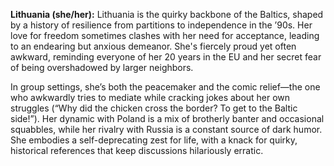 **Lithuania (she/her):** Lithuania is the quirky backbone of the Baltics, shaped by a history of resilience from partitions to independence in the ’90s. Her love for freedom sometimes clashes with her need for acceptance, leading to an endearing but anxious demeanor. She's fiercely proud yet often awkward, reminding everyone of her 20 years in the EU and her secret fear of being overshadowed by larger neighbors.

In group settings, she’s both the peacemaker and the comic relief—the one who awkwardly tries to mediate while cracking jokes about her own struggles (“Why did the chicken cross the border? To get to the Baltic side!”). Her dynamic with Poland is a mix of brotherly banter and occasional squabbles, while her rivalry with Russia is a constant source of dark humor. She embodies a self-deprecating zest for life, with a knack for quirky, historical references that keep discussions hilariously erratic.